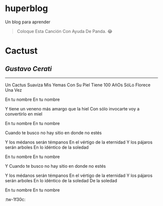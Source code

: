 # huperblog
Un blog para aprender
> Coloque Esta Canción Con Ayuda De Panda.  :joy:

# **Cactust**
## *Gustavo Cerati*


------------


Un Cactus Suaviza Mis Yemas Con Su Piel 
Tiene 100 AñOs SóLo Florece Una Vez

En tu nombre
En tu nombre

Y tiene un veneno más amargo que la hiel
Con sólo invocarte voy a convertirlo en miel

En tu nombre
En tu nombre

Cuando te busco no hay sitio en donde no estés

Y los médanos serán témpanos
En el vértigo de la eternidad
Y los pájaros serán arboles
En lo idéntico de la soledad

En tu nombre
En tu nombre

Y Cuando te busco no hay sitio en donde no estés

Y los médanos serán témpanos
En el vértigo de la eternidad
Y los pájaros serán arboles
En lo idéntico de la soledad
De la soledad

En tu nombre
En tu nombre

:tw-1f30c:
